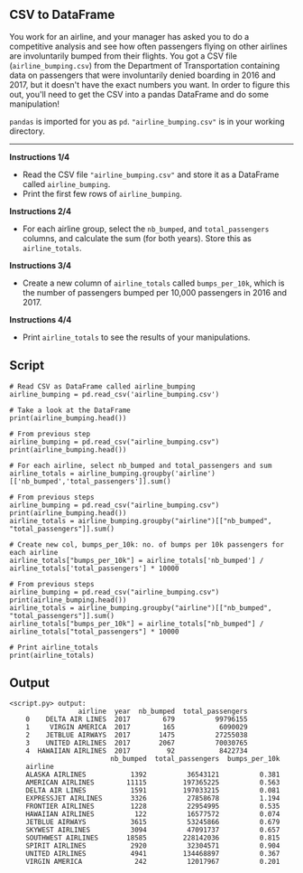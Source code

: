## CSV to DataFrame

You work for an airline, and your manager has asked you to do a competitive analysis and see how often passengers flying on other airlines are involuntarily bumped from their flights. You got a CSV file (`airline_bumping.csv`) from the Department of Transportation containing data on passengers that were involuntarily denied boarding in 2016 and 2017, but it doesn't have the exact numbers you want. In order to figure this out, you'll need to get the CSV into a pandas DataFrame and do some manipulation!

`pandas` is imported for you as `pd`. `"airline_bumping.csv"` is in your working directory.

<hr>

**Instructions 1/4**
* Read the CSV file `"airline_bumping.csv"` and store it as a DataFrame called `airline_bumping`.
* Print the first few rows of `airline_bumping`.

**Instructions 2/4**
* For each airline group, select the `nb_bumped`, and `total_passengers` columns, and calculate the sum (for both years). Store this as `airline_totals`.

**Instructions 3/4**
* Create a new column of `airline_totals` called `bumps_per_10k`, which is the number of passengers bumped per 10,000 passengers in 2016 and 2017.

**Instructions 4/4**
* Print `airline_totals` to see the results of your manipulations.


## Script
```
# Read CSV as DataFrame called airline_bumping
airline_bumping = pd.read_csv('airline_bumping.csv')

# Take a look at the DataFrame
print(airline_bumping.head())
```
```
# From previous step
airline_bumping = pd.read_csv("airline_bumping.csv")
print(airline_bumping.head())

# For each airline, select nb_bumped and total_passengers and sum
airline_totals = airline_bumping.groupby('airline')[['nb_bumped','total_passengers']].sum()
```
```
# From previous steps
airline_bumping = pd.read_csv("airline_bumping.csv")
print(airline_bumping.head())
airline_totals = airline_bumping.groupby("airline")[["nb_bumped", "total_passengers"]].sum()

# Create new col, bumps_per_10k: no. of bumps per 10k passengers for each airline
airline_totals["bumps_per_10k"] = airline_totals['nb_bumped'] / airline_totals['total_passengers'] * 10000
```
```
# From previous steps
airline_bumping = pd.read_csv("airline_bumping.csv")
print(airline_bumping.head())
airline_totals = airline_bumping.groupby("airline")[["nb_bumped", "total_passengers"]].sum()
airline_totals["bumps_per_10k"] = airline_totals["nb_bumped"] / airline_totals["total_passengers"] * 10000

# Print airline_totals
print(airline_totals)
```


## Output
```
<script.py> output:
                 airline  year  nb_bumped  total_passengers
    0    DELTA AIR LINES  2017        679          99796155
    1     VIRGIN AMERICA  2017        165           6090029
    2    JETBLUE AIRWAYS  2017       1475          27255038
    3    UNITED AIRLINES  2017       2067          70030765
    4  HAWAIIAN AIRLINES  2017         92           8422734
                         nb_bumped  total_passengers  bumps_per_10k
    airline
    ALASKA AIRLINES           1392          36543121          0.381
    AMERICAN AIRLINES        11115         197365225          0.563
    DELTA AIR LINES           1591         197033215          0.081
    EXPRESSJET AIRLINES       3326          27858678          1.194
    FRONTIER AIRLINES         1228          22954995          0.535
    HAWAIIAN AIRLINES          122          16577572          0.074
    JETBLUE AIRWAYS           3615          53245866          0.679
    SKYWEST AIRLINES          3094          47091737          0.657
    SOUTHWEST AIRLINES       18585         228142036          0.815
    SPIRIT AIRLINES           2920          32304571          0.904
    UNITED AIRLINES           4941         134468897          0.367
    VIRGIN AMERICA             242          12017967          0.201
```
